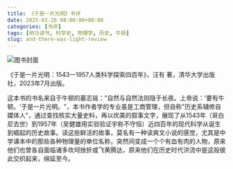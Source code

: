 ```yaml
---
title: 《于是一片光明》书评
date: 2025-03-26 08:00:00+08:00
categories: [书评]
tags: [响马读书, 科学史, 物理学, 历史, 牛顿]
slug: and-there-was-light-review
---
```


<div class="p-3 text-center">
  <img class="img-fluid" src="/images/2025/0326/book-cover.png" alt="图书封面">
</div>

《于是一片光明：1543一1957人类科学探索四百年》，汪有 著，清华大学出版社，2023年7月出版。

这本书的书名来自于牛顿的墓志铭："自然与自然法则隐于长夜。上帝说：'要有牛顿。'于是一片光明。"，本书作者学的专业虽是工商管理，但自称"历史系辅修自媒体人"，通过查找核实大量史料，再以优美的叙事文字，展现了从1543年（哥白尼去世）到1957年（吴健雄用实验验证宇称不守恒）近四百年的现代科学从诞生到崛起的历史故事。读这些鲜活的故事，莫名有一种读爽文小说的感觉，尤其是中学课本中的那些各种物理量的单位名称，突然间变成一个个有血有肉的人物，原来他们也曾各自面临诸多坎坷挫折或飞黄腾达，原来他们在历史时代洪流中是这般彼此交织起来，绵延至今。

